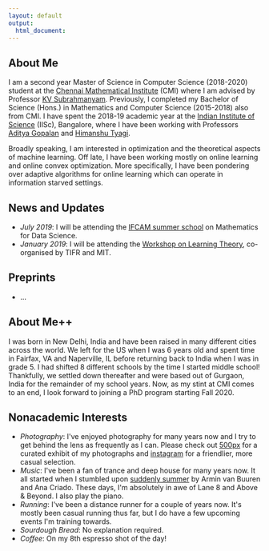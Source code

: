 ```yaml
---
layout: default
output: 
  html_document:
---
```


## About Me

I am a second year Master of Science in Computer Science (2018-2020) student at the <a href="https://www.cmi.ac.in" target="_blank">Chennai Mathematical Institute</a> (CMI) where I am advised by Professor <a href="https://www.cmi.ac.in/~kv/" target="_blank">KV Subrahmanyam</a>. Previously, I completed my Bachelor of Science (Hons.) in Mathematics and Computer Science (2015-2018) also from CMI. I have spent the 2018-19 academic year at the <a href="https://www.iisc.ac.in" target="_blank">Indian Institute of Science</a> (IISc), Bangalore, where I have been working with Professors <a href="https://ece.iisc.ac.in/~aditya/index.html" target="_blank">Aditya Gopalan</a> and <a href="https://ece.iisc.ac.in/~htyagi/" target="_blank">Himanshu Tyagi</a>.

Broadly speaking, I am interested in optimization and the theoretical aspects of machine learning. Off late, I have been working mostly on online learning and online convex optimization. More specifically, I have been pondering over adaptive algorithms for online learning which can operate in information starved settings.  
 
## News and Updates

* <em>July 2019</em>: I will be attending the <a href="http://math.iisc.ac.in/~ifcam/Summer_School2019.htm" target="_blank">IFCAM summer school</a> on Mathematics for Data Science.
* <em>January 2019</em>: I will be attending the <a href="http://workshop.tcs.tifr.res.in" target="_blank">Workshop on Learning Theory</a>, co-organised by TIFR and MIT. 

## Preprints
* ...

## About Me++

I was born in New Delhi, India and have been raised in many different cities across the world. We left for the US when I was 6 years old and spent time in Fairfax, VA and Naperville, IL before returning back to India when I was in grade 5. I had shifted 8 different schools by the time I started middle school! Thankfully, we settled down thereafter and were based out of Gurgaon, India for the remainder of my school years. Now, as my stint at CMI comes to an end, I look forward to joining a PhD program starting Fall 2020.


## Nonacademic Interests

* <em>Photography</em>: I've enjoyed photography for many years now and I try to get behind the lens as frequently as I can. Please check out <a href="https://500px.com/sid_mit" target="_blank">500px</a> for a curated exhibit of my photographs and <a href="https://www.instagram.com/sid_mit/" target="_blank">instagram</a> for a friendlier, more casual selection.
* <em>Music</em>: I've been a fan of trance and deep house for many years now. It all started when I stumbled upon <a href="https://www.youtube.com/watch?v=Aqx25hfTZeg" target="_blank">suddenly summer</a> by Armin van Buuren and Ana Criado. These days, I'm absolutely in awe of Lane 8 and Above & Beyond. I also play the piano.
* <em>Running</em>: I've been a distance runner for a couple of years now. It's mostly been casual running thus far, but I do have a few upcoming events I'm training towards.
* <em>Sourdough Bread</em>: No explanation required.
* <em>Coffee</em>: On my 8th espresso shot of the day!

